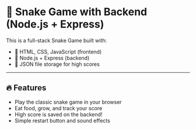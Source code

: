 # 🐍 Snake Game with Backend (Node.js + Express)

This is a full-stack Snake Game built with:

- 🎨 HTML, CSS, JavaScript (frontend)
- 🚀 Node.js + Express (backend)
- 💾 JSON file storage for high scores

---

## 🔥 Features

- Play the classic snake game in your browser
- Eat food, grow, and track your score
- High score is saved on the backend!
- Simple restart button and sound effects


